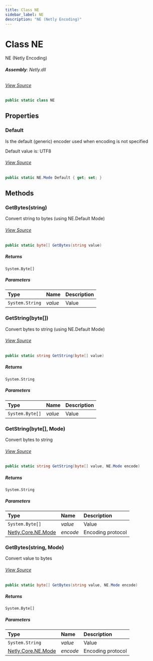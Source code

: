 ```yaml
---
title: Class NE
sidebar_label: NE
description: "NE (Netly Encoding)"
---
```

# Class NE
NE (Netly Encoding)

###### **Assembly**: Netly.dll
###### [View Source](https://github.com/alec1o/netly/blob/main/src/Core/NE.cs#L9)
```csharp title="Declaration"
public static class NE
```
## Properties
### Default
Is the default (generic) encoder used when encoding is not specified


Default value is: UTF8
###### [View Source](https://github.com/alec1o/netly/blob/main/src/Core/NE.cs#L51)
```csharp title="Declaration"
public static NE.Mode Default { get; set; }
```
## Methods
### GetBytes(string)
Convert string to bytes (using NE.Default Mode)
###### [View Source](https://github.com/alec1o/netly/blob/main/src/Core/NE.cs#L59)
```csharp title="Declaration"
public static byte[] GetBytes(string value)
```

##### Returns

`System.Byte[]`

##### Parameters

| Type | Name | Description |
|:--- |:--- |:--- |
| `System.String` | *value* | Value |

### GetString(byte[])
Convert bytes to string (using NE.Default Mode)
###### [View Source](https://github.com/alec1o/netly/blob/main/src/Core/NE.cs#L69)
```csharp title="Declaration"
public static string GetString(byte[] value)
```

##### Returns

`System.String`

##### Parameters

| Type | Name | Description |
|:--- |:--- |:--- |
| `System.Byte[]` | *value* | Value |

### GetString(byte[], Mode)
Convert bytes to string
###### [View Source](https://github.com/alec1o/netly/blob/main/src/Core/NE.cs#L80)
```csharp title="Declaration"
public static string GetString(byte[] value, NE.Mode encode)
```

##### Returns

`System.String`

##### Parameters

| Type | Name | Description |
|:--- |:--- |:--- |
| `System.Byte[]` | *value* | Value |
| [Netly.Core.NE.Mode](../Netly.Core/NE.Mode) | *encode* | Encoding protocol |

### GetBytes(string, Mode)
Convert value to bytes
###### [View Source](https://github.com/alec1o/netly/blob/main/src/Core/NE.cs#L100)
```csharp title="Declaration"
public static byte[] GetBytes(string value, NE.Mode encode)
```

##### Returns

`System.Byte[]`

##### Parameters

| Type | Name | Description |
|:--- |:--- |:--- |
| `System.String` | *value* | Value |
| [Netly.Core.NE.Mode](../Netly.Core/NE.Mode) | *encode* | Encoding protocol |

